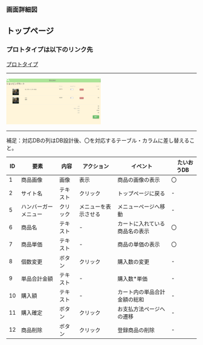 ### 画面詳細図
## トップページ
### プロトタイプは以下のリンク先
[プロトタイプ](https://www.figma.com/file/5bAHMcKrDB8THLNT72si3d/%E7%94%BB%E9%9D%A2?node-id=0%3A1)
******
<img src="./image/cart.png" width="250">

******
補足：対応DBの列はDB設計後、〇を対応するテーブル・カラムに差し替えること。

| ID | 要素 | 内容 | アクション | イベント |　たいおうDB |
|----|------|------|------------|---------|--------------|
|1|商品画像|画像|表示|商品の画像の表示|〇|
|2|サイト名|テキスト|クリック|トップページに戻る|-|
|5|ハンバーガーメニュー|クリック|メニューを表示させる|メニューページへ移動|-|
|6|商品名|テキスト|-|カートに入れている商品名の表示|〇|
|7|商品単価|テキスト|-|商品の単価の表示|〇|
|8|個数変更|ボタン|クリック|購入数の変更|-|
|9|単品合計金額|テキスト|-|購入数*単価|-|
|10|購入額|テキスト|-|カート内の単品合計金額の総和|-|
|11|購入確定|ボタン|クリック|お支払方法ページへの遷移|-|
|12|商品削除|ボタン|クリック|登録商品の削除|-|
